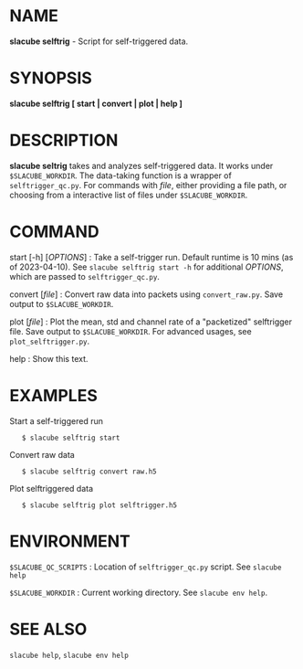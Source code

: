 NAME
====
**slacube selftrig** - Script for self-triggered data.

SYNOPSIS
========
**slacube selftrig [ start | convert | plot | help ]**

DESCRIPTION
===========
**slacube seltrig** takes and analyzes self-triggered data. It works under `$SLACUBE_WORKDIR`. The data-taking function is a wrapper of `selftrigger_qc.py`. For commands with _file_, either providing a file path, or choosing from a interactive list of files under `$SLACUBE_WORKDIR`.

COMMAND
=======
start [-h] [_OPTIONS_]
:   Take a self-trigger run. Default runtime is 10 mins (as of 2023-04-10). See `slacube selftrig start -h` for additional _OPTIONS_, which are passed to `selftrigger_qc.py`.

convert [_file_]
:   Convert raw data into packets using `convert_raw.py`. Save output to `$SLACUBE_WORKDIR`.

plot [_file_]
:   Plot the mean, std and channel rate of a "packetized" selftrigger file. Save output to `$SLACUBE_WORKDIR`. For advanced usages, see `plot_selftrigger.py`.

help
:   Show this text.

EXAMPLES
========
Start a self-triggered run
```
   $ slacube selftrig start
```

Convert raw data
```
   $ slacube selftrig convert raw.h5
```

Plot selftriggered data
```
   $ slacube selftrig plot selftrigger.h5
```


ENVIRONMENT
===========
`$SLACUBE_QC_SCRIPTS`
:   Location of `selftrigger_qc.py` script. See `slacube help`

`$SLACUBE_WORKDIR`
:   Current working directory. See `slacube env help`.

SEE ALSO
========
`slacube help`, `slacube env help`
